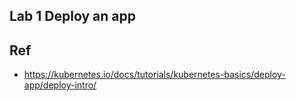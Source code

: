 ## Lab 1 Deploy an app



## Ref

- https://kubernetes.io/docs/tutorials/kubernetes-basics/deploy-app/deploy-intro/